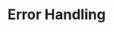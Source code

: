 <div id="title">

# Error Handling
</div>

<div id="body">

<include src="introduction/container-inParent-asPanel.md" boilerplate />
<include src="exceptions/container-inParent-asPanel.md" boilerplate />
<include src="assertions/container-inParent-asPanel.md" boilerplate />
<include src="logging/container-inParent-asPanel.md" boilerplate />
<include src="defensiveProgramming/container-inParent-asPanel.md" boilerplate />
<include src="designByContract/container-inParent-asPanel.md" boilerplate />

</div>